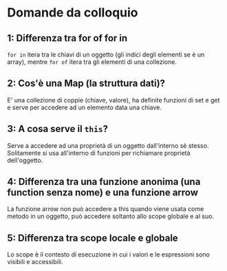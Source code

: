 # Domande da colloquio

## 1: Differenza tra for of for in
`for in` itera tra le chiavi di un oggetto (gli indici degli elementi se è un array), mentre `for of` itera tra gli elementi di una collezione.

## 2: Cos'è una Map (la struttura dati)?
E' una collezione di coppie (chiave, valore), ha definite funzioni di set e get e serve per accedere ad un elemento data una chiave.

## 3: A cosa serve il `this`?
Serve a accedere ad una proprietà di un oggetto dall'interno sè stesso.
Solitamente si usa all'interno di funzioni per richiamare proprietà dell'oggetto.

## 4: Differenza tra una funzione anonima (una function senza nome) e una funzione arrow
La funzione arrow non può accedere a this quando viene usata come metodo in un oggetto, può accedere soltanto allo scope globale e al suo.

## 5: Differenza tra scope locale e globale
Lo scope è il contesto di esecuzione in cui i valori e le espressioni sono visibili e accessibili.